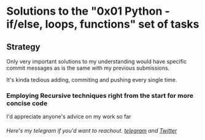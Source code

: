 # Solutions to the "0x01 Python - if/else, loops, functions" set of tasks

## Strategy

Only very important solutions to my understanding would have specific commit messages as is the same with my previous submissions.

It's kinda tedious adding, commiting and pushing every single time.

### Employing Recursive techniques right from the start for more concise code

I'd appreciate anyone's advice on my work so far

###### Here's my telegram if you'd want to reachout. [telegram](https://t.me/Osoraa) and [Twitter](https://twitter.com/_Osoraa)
